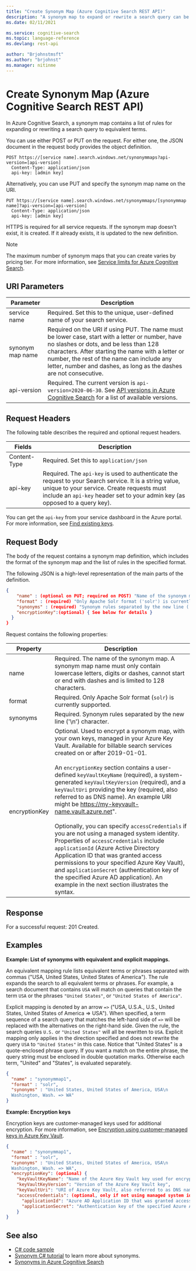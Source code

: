 ```yaml
---
title: "Create Synonym Map (Azure Cognitive Search REST API)"
description: "A synonym map to expand or rewrite a search query can be created using REST API in Azure Cognitive Search."
ms.date: 02/11/2021

ms.service: cognitive-search
ms.topic: language-reference
ms.devlang: rest-api

author: "Brjohnstmsft"
ms.author: "brjohnst"
ms.manager: nitinme
---
```

# Create Synonym Map (Azure Cognitive Search REST API)

In Azure Cognitive Search, a synonym map contains a list of rules for expanding or rewriting a search query to equivalent terms. 

You can use either POST or PUT on the request. For either one, the JSON document in the request body provides the object definition.

```http
POST https://[service name].search.windows.net/synonymmaps?api-version=[api-version]      
  Content-Type: application/json  
  api-key: [admin key]  
```  

Alternatively, you can use PUT and specify the synonym map name on the URI. 

```http
PUT https://[service name].search.windows.net/synonymmaps/[synonymmap name]?api-version=[api-version]  
  Content-Type: application/json  
  api-key: [admin key]  
```  

 HTTPS is required for all service requests. If the synonym map doesn't exist, it is created. If it already exists, it is updated to the new definition.

 > [!NOTE]  
> The maximum number of synonym maps that you can create varies by pricing tier. For more information, see [Service limits for Azure Cognitive Search](https://azure.microsoft.com/documentation/articles/search-limits-quotas-capacity/).  

## URI Parameters

| Parameter	  | Description  | 
|-------------|--------------|
| service name | Required. Set this to the unique, user-defined name of your search service. |
| synonym map name  | Required on the URI if using PUT. The name must be lower case, start with a letter or number, have no slashes or dots, and be less than 128 characters. After starting the name with a letter or number, the rest of the name can include any letter, number and dashes, as long as the dashes are not consecutive. |
| api-version | Required. The current version is `api-version=2020-06-30`. See [API versions in Azure Cognitive Search](https://docs.microsoft.com/azure/search/search-api-versions) for a list of available versions.|

## Request Headers

 The following table describes the required and optional request headers.  

|Fields              |Description      |  
|--------------------|-----------------|  
|Content-Type|Required. Set this to `application/json`|  
|api-key|Required. The `api-key` is used to authenticate the request to your Search service. It is a string value, unique to your service. Create requests must include an `api-key` header set to your admin key (as opposed to a query key).|  

You can get the `api-key` from your service dashboard in the Azure portal. For more information, see [Find existing keys](https://docs.microsoft.com/azure/search/search-security-api-keys#find-existing-keys).

## Request Body

 The body of the request contains a synonym map definition, which includes the format of the synonym map and the list of rules in the specified format.

The following JSON is a high-level representation of the main parts of the definition.

```json
{   
    "name" : (optional on PUT; required on POST) "Name of the synonym map",  
    "format" : (required) "Only Apache Solr format ('solr') is currently supported.",
    "synonyms" : (required) "Synonym rules separated by the new line ('\n') character.",
    "encryptionKey":(optional) { See below for details }
  } 
}  
```  

 Request contains the following properties:  

|Property|Description|  
|--------------|-----------------|  
|name|Required. The name of the synonym map. A synonym map name must only contain lowercase letters, digits or dashes, cannot start or end with dashes and is limited to 128 characters.|  
|format|Required. Only Apache Solr format (`solr`) is currently supported. |  
|synonyms|Required. Synonym rules separated by the new line ('\n') character.|
|encryptionKey| Optional. Used to encrypt a synonym map, with your own keys, managed in your Azure Key Vault. Available for billable search services created on or after 2019-01-01. </br></br> An `encryptionKey` section contains a user-defined `keyVaultKeyName` (required), a system-generated `keyVaultKeyVersion` (required), and a `keyVaultUri` providing the key (required, also referred to as DNS name). An example URI might be https://my-keyvault-name.vault.azure.net". </br></br>Optionally, you can specify `accessCredentials` if you are not using a managed system identity. Properties of `accessCredentials` include `applicationId` (Azure Active Directory Application ID that was granted access permissions to your specified Azure Key Vault), and `applicationSecret` (authentication key of the specified Azure AD application). An example in the next section illustrates the syntax. |

<!-- ### Apache Solr synonym format

The Apache Solr format supports equivalent and explicit synonym mappings.

  1. An equivalent mapping rule lists equivalent terms or phrases separated with commas.

     ```json
     USA, United States, United States of America
     ```
  
     The rule expands the search to all equivalent terms or phrases. For example, a search document that contains `USA` will match on queries that contain the term `USA` or the phrases `"United States"`, or `"United States of America"`.

  1. Explicit mapping is denoted by an arrow "=>". When specified, a term sequence of a search query that matches the left-hand side of "=>" will be replaced with the alternatives on the right-hand side.
  
     ```json
     USA, U.S.A., U.S., United States, United States of America => USA
     ```

     Given the rule, the search queries `U.S.` or `"United States"` will all be rewritten to `USA`. Explicit mapping only applies in the direction specified and does not rewrite the query `USA` to `"United States"` in this case. -->

## Response

For a successful request: 201 Created.  

## Examples

**Example: List of synonyms with equivalent and explicit mappings.**

An equivalent mapping rule lists equivalent terms or phrases separated with commas ("USA, United States, United States of America"). The rule expands the search to all equivalent terms or phrases. For example, a search document that contains `USA` will match on queries that contain the term `USA` or the phrases `"United States"`, or `"United States of America"`.

Explicit mapping is denoted by an arrow `=>` ("USA, U.S.A., U.S., United States, United States of America => USA"). When specified, a term sequence of a search query that matches the left-hand side of `=>` will be replaced with the alternatives on the right-hand side. Given the rule, the search queries `U.S.` or `"United States"` will all be rewritten to `USA`. Explicit mapping only applies in the direction specified and does not rewrite the query `USA` to `"United States"` in this case. Notice that "United States" is a quote-enclosed phrase query. If you want a match on the entire phrase, the query string must be enclosed in double quotation marks. Otherwise each term, "United" and "States", is evaluated separately.

```json
{   
  "name" : "synonymmap1",  
  "format" : "solr",  
  "synonyms" : "United States, United States of America, USA\n
  Washington, Wash. => WA"
}  
```  

**Example: Encryption keys**

Encryption keys are customer-managed keys used for additional encryption. For more information, see [Encryption using customer-managed keys in Azure Key Vault](https://docs.microsoft.com/azure/search/search-security-manage-encryption-keys).

```json
{   
  "name" : "synonymmap1",  
  "format" : "solr",  
  "synonyms" : "United States, United States of America, USA\n
  Washington, Wash. => WA",
  "encryptionKey": (optional) { 
    "keyVaultKeyName": "Name of the Azure Key Vault key used for encryption",
    "keyVaultKeyVersion": "Version of the Azure Key Vault key",
    "keyVaultUri": "URI of Azure Key Vault, also referred to as DNS name, that provides the key. An example URI might be https://my-keyvault-name.vault.azure.net",
    "accessCredentials": (optional, only if not using managed system identity) {
      "applicationId": "Azure AD Application ID that was granted access permissions to your specified Azure Key Vault",
      "applicationSecret": "Authentication key of the specified Azure AD application)"
    }
}  
```

## See also  

+ [C# code sample](https://github.com/Azure-Samples/search-dotnet-getting-started/tree/master/DotNetHowToSynonyms)
+ [Synonym C# tutorial](https://docs.microsoft.com/azure/search/search-synonyms-tutorial-sdk) to learn more about synonyms.
+ [Synonyms in Azure Cognitive Search](https://docs.microsoft.com/azure/search/search-synonyms)

